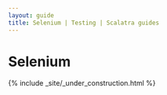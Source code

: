 ```yaml
---
layout: guide
title: Selenium | Testing | Scalatra guides
---
```


<div class="page-header">
  <h1>Selenium</h1>
</div>

{% include _site/_under_construction.html %}